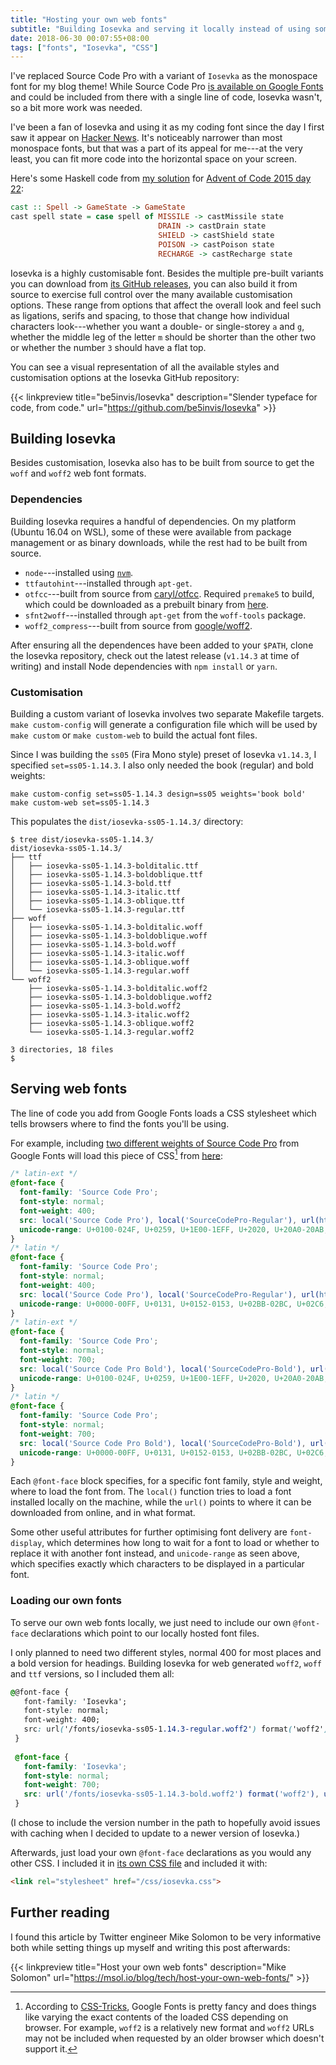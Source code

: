 ```yaml
---
title: "Hosting your own web fonts"
subtitle: "Building Iosevka and serving it locally instead of using something from Google Fonts"
date: 2018-06-30 00:07:55+08:00
tags: ["fonts", "Iosevka", "CSS"]
---
```


I've replaced Source Code Pro with a variant of `Iosevka` as the monospace font for my blog theme! While Source
Code Pro [is available on Google Fonts](https://fonts.google.com/specimen/Source+Code+Pro) and could be included
from there with a single line of code, Iosevka wasn't, so a bit more work was needed.

I've been a fan of Iosevka and using it as my coding font since the day I first saw it appear on [Hacker
News](https://hn.algolia.com/?query=iosevka). It's noticeably narrower than most monospace fonts, but that was a
part of its appeal for me---at the very least, you can fit more code into the horizontal space on your screen.

Here's some Haskell code from [my
solution](https://github.com/yi-jiayu/haskell-advent-of-code/blob/master/src/day_22.hs#L83-L88) for [Advent of
Code 2015 day 22](http://adventofcode.com/2015/day/22):

```haskell
cast :: Spell -> GameState -> GameState
cast spell state = case spell of MISSILE -> castMissile state
                                 DRAIN -> castDrain state
                                 SHIELD -> castShield state
                                 POISON -> castPoison state
                                 RECHARGE -> castRecharge state
```

Iosevka is a highly customisable font. Besides the multiple pre-built variants you can download from [its GitHub
releases](https://github.com/be5invis/Iosevka/releases), you can also build it from source to exercise full control
over the many available customisation options. These range from options that affect the overall look and feel such
as ligations, serifs and spacing, to those that change how individual characters look---whether you want a double-
or single-storey `a` and `g`, whether the middle leg of the letter `m` should be shorter than the other two or
whether the number `3` should have a flat top.

You can see a visual representation of all the available styles and customisation options at the Iosevka GitHub
repository:

{{< linkpreview title="be5invis/Iosevka" description="Slender typeface for code, from code." url="https://github.com/be5invis/Iosevka" >}}

## Building Iosevka
Besides customisation, Iosevka also has to be built from source to get the `woff` and `woff2` web font formats.

### Dependencies
Building Iosevka requires a handful of dependencies. On my platform (Ubuntu 16.04 on WSL), some of these were
available from package management or as binary downloads, while the rest had to be built from source.

- `node`---installed using [`nvm`](https://github.com/creationix/nvm).
- `ttfautohint`---installed through `apt-get`.
- `otfcc`---built from source from [caryl/otfcc](https://github.com/caryll/otfcc). Required `premake5` to build,
which could be downloaded as a prebuilt binary from [here](https://premake.github.io/download.html).
- `sfnt2woff`---installed through `apt-get` from the `woff-tools` package.
- `woff2_compress`---built from source from [google/woff2](https://github.com/google/woff2).

After ensuring all the dependences have been added to your `$PATH`, clone the Iosevka repository, check out the
latest release (`v1.14.3` at time of writing) and install Node dependencies with `npm install` or `yarn`.

### Customisation
Building a custom variant of Iosevka involves two separate Makefile targets. `make custom-config` will generate
a configuration file which will be used by `make custom` or `make custom-web` to build the actual font files.

Since I was building the `ss05` (Fira Mono style) preset of Iosevka `v1.14.3`, I specified `set=ss05-1.14.3`. I
also only needed the book (regular) and bold weights:

```console
make custom-config set=ss05-1.14.3 design=ss05 weights='book bold'
make custom-web set=ss05-1.14.3
```

This populates the `dist/iosevka-ss05-1.14.3/` directory:
```console
$ tree dist/iosevka-ss05-1.14.3/
dist/iosevka-ss05-1.14.3/
├── ttf
│   ├── iosevka-ss05-1.14.3-bolditalic.ttf
│   ├── iosevka-ss05-1.14.3-boldoblique.ttf
│   ├── iosevka-ss05-1.14.3-bold.ttf
│   ├── iosevka-ss05-1.14.3-italic.ttf
│   ├── iosevka-ss05-1.14.3-oblique.ttf
│   └── iosevka-ss05-1.14.3-regular.ttf
├── woff
│   ├── iosevka-ss05-1.14.3-bolditalic.woff
│   ├── iosevka-ss05-1.14.3-boldoblique.woff
│   ├── iosevka-ss05-1.14.3-bold.woff
│   ├── iosevka-ss05-1.14.3-italic.woff
│   ├── iosevka-ss05-1.14.3-oblique.woff
│   └── iosevka-ss05-1.14.3-regular.woff
└── woff2
    ├── iosevka-ss05-1.14.3-bolditalic.woff2
    ├── iosevka-ss05-1.14.3-boldoblique.woff2
    ├── iosevka-ss05-1.14.3-bold.woff2
    ├── iosevka-ss05-1.14.3-italic.woff2
    ├── iosevka-ss05-1.14.3-oblique.woff2
    └── iosevka-ss05-1.14.3-regular.woff2

3 directories, 18 files
$
```

## Serving web fonts

The line of code you add from Google Fonts loads a CSS stylesheet which tells browsers where to find the fonts
you'll be using.

For example, including [two different weights of Source Code
Pro](https://fonts.google.com/selection?selection.family=Source+Code+Pro:400,700) from Google Fonts will load this
piece of CSS[^1] from [here](https://fonts.googleapis.com/css?family=Source+Code+Pro:400,700):

```css
/* latin-ext */
@font-face {
  font-family: 'Source Code Pro';
  font-style: normal;
  font-weight: 400;
  src: local('Source Code Pro'), local('SourceCodePro-Regular'), url(https://fonts.gstatic.com/s/sourcecodepro/v7/HI_SiYsKILxRpg3hIP6sJ7fM7PqlM-vWjMY.woff2) format('woff2');
  unicode-range: U+0100-024F, U+0259, U+1E00-1EFF, U+2020, U+20A0-20AB, U+20AD-20CF, U+2113, U+2C60-2C7F, U+A720-A7FF;
}
/* latin */
@font-face {
  font-family: 'Source Code Pro';
  font-style: normal;
  font-weight: 400;
  src: local('Source Code Pro'), local('SourceCodePro-Regular'), url(https://fonts.gstatic.com/s/sourcecodepro/v7/HI_SiYsKILxRpg3hIP6sJ7fM7PqlPevW.woff2) format('woff2');
  unicode-range: U+0000-00FF, U+0131, U+0152-0153, U+02BB-02BC, U+02C6, U+02DA, U+02DC, U+2000-206F, U+2074, U+20AC, U+2122, U+2191, U+2193, U+2212, U+2215, U+FEFF, U+FFFD;
}
/* latin-ext */
@font-face {
  font-family: 'Source Code Pro';
  font-style: normal;
  font-weight: 700;
  src: local('Source Code Pro Bold'), local('SourceCodePro-Bold'), url(https://fonts.gstatic.com/s/sourcecodepro/v7/HI_XiYsKILxRpg3hIP6sJ7fM7Pqths7Dvecq_mk.woff2) format('woff2');
  unicode-range: U+0100-024F, U+0259, U+1E00-1EFF, U+2020, U+20A0-20AB, U+20AD-20CF, U+2113, U+2C60-2C7F, U+A720-A7FF;
}
/* latin */
@font-face {
  font-family: 'Source Code Pro';
  font-style: normal;
  font-weight: 700;
  src: local('Source Code Pro Bold'), local('SourceCodePro-Bold'), url(https://fonts.gstatic.com/s/sourcecodepro/v7/HI_XiYsKILxRpg3hIP6sJ7fM7Pqths7Ds-cq.woff2) format('woff2');
  unicode-range: U+0000-00FF, U+0131, U+0152-0153, U+02BB-02BC, U+02C6, U+02DA, U+02DC, U+2000-206F, U+2074, U+20AC, U+2122, U+2191, U+2193, U+2212, U+2215, U+FEFF, U+FFFD;
}
```

Each `@font-face` block specifies, for a specific font family, style and weight, where to load the font from. The
`local()` function tries to load a font installed locally on the machine, while the `url()` points to where it
can be downloaded from online, and in what format.

Some other useful attributes for further optimising font delivery are `font-display`, which determines how long
to wait for a font to load or whether to replace it with another font instead, and `unicode-range` as seen above,
which specifies exactly which characters to be displayed in a particular font.

### Loading our own fonts

To serve our own web fonts locally, we just need to include our own `@font-face` declarations which point to our
locally hosted font files.

I only planned to need two different styles, normal 400 for most places and a bold version for headings. Building
Iosevka for web generated `woff2`, `woff` and `ttf` versions, so I included them all:

```css
@@font-face {
   font-family: 'Iosevka';
   font-style: normal;
   font-weight: 400;
   src: url('/fonts/iosevka-ss05-1.14.3-regular.woff2') format('woff2'), url('/fonts/iosevka-ss05-1.14.3-regular.woff') format('woff'), url('/fonts/iosevka-ss05-1.14.3-regular.ttf') format('truetype');
 }
 
 @font-face {
   font-family: 'Iosevka';
   font-style: normal;
   font-weight: 700;
   src: url('/fonts/iosevka-ss05-1.14.3-bold.woff2') format('woff2'), url('/fonts/iosevka-ss05-1.14.3-bold.woff') format('woff'), url('/fonts/iosevka-ss05-1.14.3-bold.ttf') format('truetype');
 }

```

(I chose to include the version number in the path to hopefully avoid issues with caching when I decided to update
to a newer version of Iosevka.)

Afterwards, just load your own `@font-face` declarations as you would any other CSS. I included it in [its own
CSS file](/css/iosevka.css) and included it with:
```html
<link rel="stylesheet" href="/css/iosevka.css">
```

## Further reading

I found this article by Twitter engineer Mike Solomon to be very informative both while setting things up myself
and writing this post afterwards:

{{< linkpreview title="Host your own web fonts" description="Mike Solomon" url="https://msol.io/blog/tech/host-your-own-web-fonts/" >}}

[^1]: According to [CSS-Tricks](https://css-tricks.com/dont-just-copy-the-font-face-out-of-google-fonts-urls/),
Google Fonts is pretty fancy and does things like varying the exact contents of the loaded CSS depending on
browser. For example, `woff2` is a relatively new format and `woff2` URLs may not be included when requested by
an older browser which doesn't support it.
